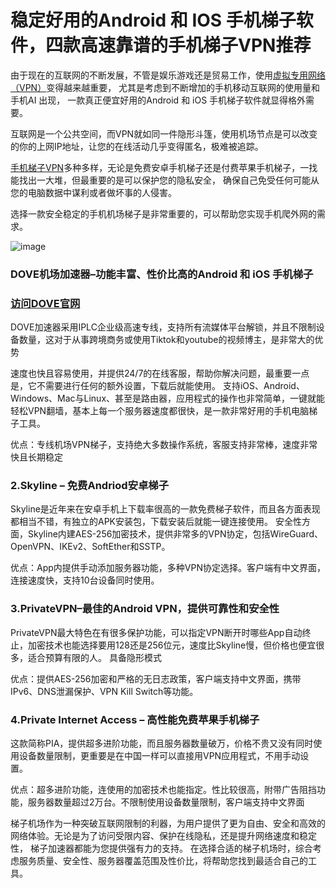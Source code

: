 # 稳定好用的Android 和 IOS 手机梯子软件，四款高速靠谱的手机梯子VPN推荐

由于现在的互联网的不断发展，不管是娱乐游戏还是贸易工作，使用[虚拟专用网络（VPN）](https://github.com/hwanz/SSR-V2ray-Trojan-vpn/issues/118)变得越来越重要， 尤其是考虑到不断增加的手机移动互联网的使用量和手机AI 出现，
一款真正便宜好用的Android 和 iOS 手机梯子软件就显得格外需要。

互联网是一个公共空间，而VPN就如同一件隐形斗篷，使用机场节点是可以改变的你的上网IP地址，让您的在线活动几乎变得匿名，极难被追踪。

[手机梯子VPN](https://appletalking.cc/archives/2476)多种多样，无论是免费安卓手机梯子还是付费苹果手机梯子，一找能找出一大堆，但最重要的是可以保护您的隐私安全，
确保自己免受任何可能从您的电脑数据中谋利或者做坏事的人侵害。

选择一款安全稳定的手机机场梯子是非常重要的，可以帮助您实现手机爬外网的需求。

![image](https://github.com/user-attachments/assets/68655af0-4d8f-4963-acab-d117cee4e887)

### DOVE机场加速器–功能丰富、性价比高的Android 和 iOS 手机梯子
### [访问DOVE官网](https://dove8.cc/a.php?alavBTtF8UB)

DOVE加速器采用IPLC企业级高速专线，支持所有流媒体平台解锁，并且不限制设备数量，这对于从事跨境商务或使用Tiktok和youtube的视频博主，是非常大的优势

速度也快且容易使用，并提供24/7的在线客服，帮助你解决问题，最重要一点是，它不需要进行任何的额外设置，下载后就能使用。 
支持iOS、Android、Windows、Mac与Linux、甚至是路由器，应用程式的操作也非常简单，一键就能轻松VPN翻墙，基本上每一个服务器速度都很快，是一款非常好用的手机电脑梯子工具。

优点：专线机场VPN梯子，支持绝大多数操作系统，客服支持非常棒，速度非常快且长期稳定

### 2.Skyline – 免费Andriod安卓梯子


Skyline是近年来在安卓手机上下载率很高的一款免费梯子软件，而且各方面表现都相当不错，有独立的APK安装包，下载安装后就能一键连接使用。
安全性方面，Skyline内建AES-256加密技术，提供非常多的VPN协定，包括WireGuard、OpenVPN、IKEv2、SoftEther和SSTP。

优点：App内提供手动添加服务器功能，多种VPN协定选择。客户端有中文界面，连接速度快，支持10台设备同时使用。

### 3.PrivateVPN–最佳的Android VPN，提供可靠性和安全性

PrivateVPN最大特色在有很多保护功能，可以指定VPN断开时哪些App自动终止，加密技术也能选择要用128还是256位元，速度比Skyline慢，但价格也便宜很多，适合预算有限的人。
具备隐形模式

优点：提供AES-256加密和严格的无日志政策，客户端支持中文界面，携带IPv6、DNS泄漏保护、VPN Kill Switch等功能。

### 4.Private Internet Access – 高性能免费苹果手机梯子

这款简称PIA，提供超多进阶功能，而且服务器数量破万，价格不贵又没有同时使用设备数量限制，更重要是在中国一样可以直接用VPN应用程式，不用手动设置。

优点：超多进阶功能，连使用的加密技术也能指定。性比较很高，附带广告阻挡功能，服务器数量超过2万台。不限制使用设备数量限制，客户端支持中文界面

梯子机场作为一种突破互联网限制的利器，为用户提供了更为自由、安全和高效的网络体验。无论是为了访问受限内容、保护在线隐私，还是提升网络速度和稳定性，
梯子加速器都能为您提供强有力的支持。 在选择合适的梯子机场时，综合考虑服务质量、安全性、服务器覆盖范围及性价比，将帮助您找到最适合自己的工具。
